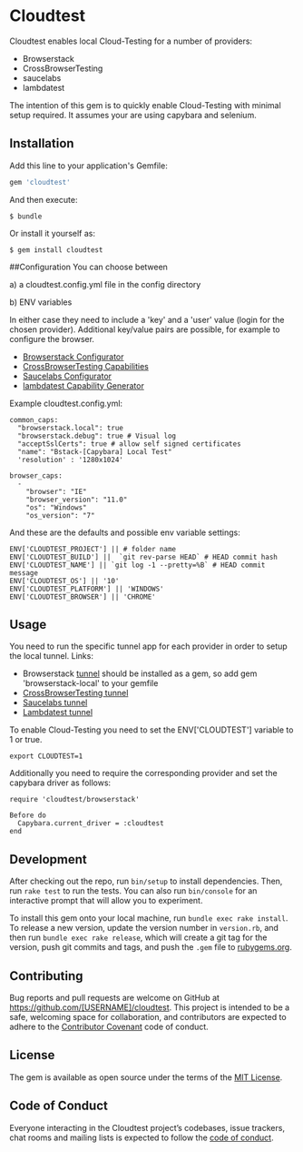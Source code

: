 # Cloudtest

Cloudtest enables local Cloud-Testing for a number of providers:
- Browserstack
- CrossBrowserTesting
- saucelabs
- lambdatest

The intention of this gem is to quickly enable Cloud-Testing with minimal setup required.
It assumes your are using capybara and selenium.

## Installation

Add this line to your application's Gemfile:

```ruby
gem 'cloudtest'
```

And then execute:

    $ bundle

Or install it yourself as:

    $ gem install cloudtest
##Configuration
You can choose between 

a) a cloudtest.config.yml file in the config directory


b) ENV variables

In either case they need to include a 'key' and a 'user' value (login for the chosen provider).
 Additional key/value pairs are possible, for example to configure the browser.

- [Browserstack Configurator](https://www.browserstack.com/automate/capabilities)
- [CrossBrowserTesting Capabilities](https://help.crossbrowsertesting.com/selenium-testing/getting-started/crossbrowsertesting-automation-capabilities/)
- [Saucelabs Configurator](https://wiki.saucelabs.com/display/DOCS/Platform+Configurator#/)
- [lambdatest Capability Generator](https://www.lambdatest.com/capabilities-generator/)

Example cloudtest.config.yml:


    common_caps:
      "browserstack.local": true
      "browserstack.debug": true # Visual log
      "acceptSslCerts": true # allow self signed certificates
      "name": "Bstack-[Capybara] Local Test"
      'resolution' : '1280x1024'
    
    browser_caps:
      -
        "browser": "IE"
        "browser_version": "11.0"
        "os": "Windows"
        "os_version": "7"

And these are the defaults and possible env variable settings:

    ENV['CLOUDTEST_PROJECT'] || # folder name
    ENV['CLOUDTEST_BUILD'] ||  `git rev-parse HEAD` # HEAD commit hash
    ENV['CLOUDTEST_NAME'] || `git log -1 --pretty=%B` # HEAD commit message
    ENV['CLOUDTEST_OS'] || '10'
    ENV['CLOUDTEST_PLATFORM'] || 'WINDOWS'
    ENV['CLOUDTEST_BROWSER'] || 'CHROME'
          
## Usage

You need to run the specific tunnel app for each provider in order to setup the local tunnel.
Links:

- Browserstack [tunnel](https://s3.amazonaws.com/browserStack/browserstack-local/BrowserStackLocal-linux-x64) 
should be installed as a gem, so add gem 'browserstack-local' to your gemfile
- [CrossBrowserTesting tunnel](https://github.com/crossbrowsertesting/cbt-tunnel-nodejs/releases)
- [Saucelabs tunnel](https://wiki.saucelabs.com/display/DOCS/Setting+Up+Sauce+Connect+Proxy)
- [Lambdatest tunnel](https://s3.amazonaws.com/lambda-tunnel/LT_Linux.zip)


To enable Cloud-Testing you need to set the ENV['CLOUDTEST'] variable to 1 or true. 

    export CLOUDTEST=1
Additionally you need to require the corresponding provider and set the capybara driver as follows:

    require 'cloudtest/browserstack'
 
    Before do
      Capybara.current_driver = :cloudtest
    end

## Development

After checking out the repo, run `bin/setup` to install dependencies. Then, run `rake test` to run the tests. You can also run `bin/console` for an interactive prompt that will allow you to experiment.

To install this gem onto your local machine, run `bundle exec rake install`. To release a new version, update the version number in `version.rb`, and then run `bundle exec rake release`, which will create a git tag for the version, push git commits and tags, and push the `.gem` file to [rubygems.org](https://rubygems.org).

## Contributing

Bug reports and pull requests are welcome on GitHub at https://github.com/[USERNAME]/cloudtest. This project is intended to be a safe, welcoming space for collaboration, and contributors are expected to adhere to the [Contributor Covenant](http://contributor-covenant.org) code of conduct.

## License

The gem is available as open source under the terms of the [MIT License](https://opensource.org/licenses/MIT).

## Code of Conduct

Everyone interacting in the Cloudtest project’s codebases, issue trackers, chat rooms and mailing lists is expected to follow the [code of conduct](https://github.com/[USERNAME]/cloudtest/blob/master/CODE_OF_CONDUCT.md).
